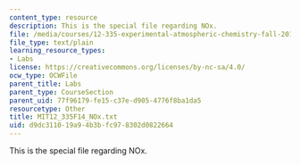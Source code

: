 ```yaml
---
content_type: resource
description: This is the special file regarding NOx.
file: /media/courses/12-335-experimental-atmospheric-chemistry-fall-2014/d9dc311019a94b3bfc978302d0822664_MIT12_335F14_NOx.txt
file_type: text/plain
learning_resource_types:
- Labs
license: https://creativecommons.org/licenses/by-nc-sa/4.0/
ocw_type: OCWFile
parent_title: Labs
parent_type: CourseSection
parent_uid: 77f96179-fe15-c37e-d905-4776f8ba1da5
resourcetype: Other
title: MIT12_335F14_NOx.txt
uid: d9dc3110-19a9-4b3b-fc97-8302d0822664
---
```

This is the special file regarding NOx.